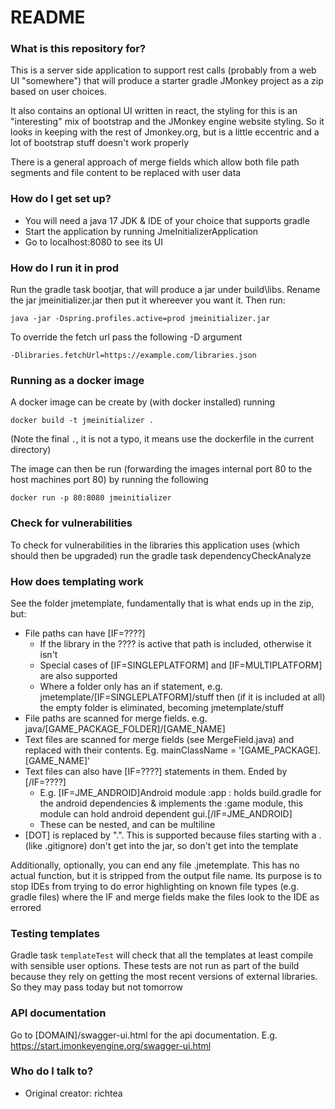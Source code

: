 # README #

### What is this repository for? ###

This is a server side application to support rest calls (probably from a web UI "somewhere") that will produce a starter
gradle JMonkey project as a zip based on user choices.  

It also contains an optional UI written in react, the styling for this is an "interesting" mix of bootstrap and
the JMonkey engine website styling. So it looks in keeping with the rest of Jmonkey.org, but is a little eccentric and 
a lot of bootstrap stuff doesn't work properly

There is a general approach of merge fields which allow both file path segments and file content to be replaced with user data

### How do I get set up? ###

* You will need a java 17 JDK & IDE of your choice that supports gradle
* Start the application by running JmeInitializerApplication
* Go to localhost:8080 to see its UI

### How do I run it in prod

Run the gradle task bootjar, that will produce a jar under build\libs\. Rename the jar jmeinitializer.jar then put it 
whereever you want it. Then run:

`java -jar -Dspring.profiles.active=prod jmeinitializer.jar`

To override the fetch url pass the following -D argument

`-Dlibraries.fetchUrl=https://example.com/libraries.json`

### Running as a docker image

A docker image can be create by (with docker installed) running

`docker build -t jmeinitializer .`

(Note the final `.`, it is not a typo, it means use the dockerfile in the current directory)

The image can then be run (forwarding the images internal port 80 to the host machines port 80) by running the following

`docker run -p 80:8080 jmeinitializer`

### Check for vulnerabilities

To check for vulnerabilities in the libraries this application uses (which should then be upgraded) run the gradle task dependencyCheckAnalyze

### How does templating work

See the folder jmetemplate, fundamentally that is what ends up in the zip, but:

* File paths can have [IF=????]
  * If the library in the ???? is active that path is included, otherwise it isn't
  * Special cases of [IF=SINGLEPLATFORM] and [IF=MULTIPLATFORM] are also supported
  * Where a folder only has an if statement, e.g. jmetemplate/[IF=SINGLEPLATFORM]/stuff then (if it is included at all) the empty folder is eliminated, becoming jmetemplate/stuff
* File paths are scanned for merge fields. e.g. java/[GAME_PACKAGE_FOLDER]/[GAME_NAME] 
* Text files are scanned for merge fields (see MergeField.java) and replaced with their contents. Eg. mainClassName = '[GAME_PACKAGE].[GAME_NAME]'
* Text files can also have [IF=????] statements in them. Ended by [/IF=????]
  * E.g. [IF=JME_ANDROID]Android module :app : holds build.gradle for the android dependencies & implements the :game module, this module can hold android dependent gui.[/IF=JME_ANDROID]
  * These can be nested, and can be multiline
* [DOT] is replaced by ".". This is supported because files starting with a . (like .gitignore) don't get into the jar, so don't get into the template

Additionally, optionally, you can end any file .jmetemplate. This has no actual function, but it is stripped from the 
output file name. Its purpose is to stop IDEs from trying to do error highlighting on known file types (e.g. gradle files)
where the IF and merge fields make the files look to the IDE as errored

### Testing templates ###
Gradle task `templateTest` will check that all the templates at least compile with sensible 
user options. These tests are not run as part of the build because they rely on getting
the most recent versions of external libraries. So they may pass today but not tomorrow

### API documentation ###

Go to [DOMAIN]/swagger-ui.html for the api documentation. E.g. https://start.jmonkeyengine.org/swagger-ui.html

### Who do I talk to? ###

* Original creator: richtea